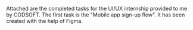 Attached are the completed tasks for the UI/UX internship provided to me by CODSOFT. 
The first task is the "Mobile app sign-up flow". It has been created with the help of Figma. 
